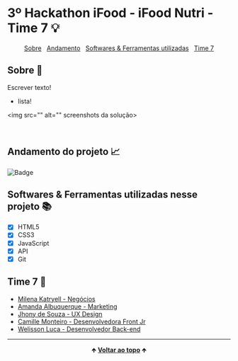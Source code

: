 # 3º Hackathon iFood - iFood Nutri - Time 7 💡

<div id="inicio" align=center>
  <a href="#sobre">Sobre</a>&nbsp;&nbsp;
  <a href="#andamento">Andamento</a>&nbsp;&nbsp;
  <a href="#linguagens">Softwares & Ferramentas utilizadas</a>&nbsp;&nbsp;
  <a href="#time">Time 7</a> 
</div>

<h2 id="sobre">Sobre 🔎</h2>
  <p>Escrever texto!</p>

  - lista!

<img src="" alt="" screenshots da solução>

<br>

<h2 id="andamento">Andamento do projeto 📈</h2>

  ![Badge](https://camo.githubusercontent.com/480385f21a378f6d45c284adde5007223e83e59dd9292c0005a6c2b5127099e9/68747470733a2f2f696d672e736869656c64732e696f2f776562736974653f646f776e5f6d6573736167653d6f66666c696e65266c6162656c3d737461747573267374796c653d666f722d7468652d62616467652675705f636f6c6f723d672675705f6d6573736167653d636f6e636c7569646f2675726c3d68747470732533412532462532467974616c6c6f6272756e6f2e6769746875622e696f25324670726f6a65746f66696e616c6d6f64756c6f31726573696c6961253246)

<h2 id="linguagens">Softwares & Ferramentas utilizadas nesse projeto 📚</h2>

  - [x] HTML5
  - [x] CSS3
  - [x] JavaScript
  - [x] API
  - [x] Git

<h2 id="time">Time 7 🥇</h2>

  - [Milena Katryell - Negócios](https://www.linkedin.com/in/milena-katryell/)
  - [Amanda Albuquerque - Marketing](https://www.linkedin.com/in/amanda-aam/)
  - [Jhony de Souza - UX Design](https://www.linkedin.com/in/jhonyrdesouza/)
  - [Camille Monteiro - Desenvolvedora Front Jr](https://www.linkedin.com/in/camillemonteiro/)
  - [Welisson Luca - Desenvolvedor Back-end](https://www.linkedin.com/in/welissonluca/)

<hr>

<div align="center">
  &#129145;&nbsp;<a href="#inicio"><strong>Voltar ao topo</strong></a>&nbsp;&#129145;
</div>
